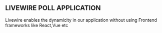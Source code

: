 ##                               LIVEWIRE POLL APPLICATION

Livewire enables the dynamicity in our application without using Frontend frameworks like React,Vue etc

